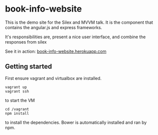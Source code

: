 # book-info-website

This is the demo site for the Silex and MVVM talk. It is the component that contains the angular.js and express frameworks. 

It's responsibilities are, present a nice user interface, and combine the responses from silex

See it in action: [book-info-website.herokuapp.com](http://book-info-website.herokuapp.com)

## Getting started

First ensure vagrant and virtualbox are installed.

```
vagrant up
vagrant ssh
```

to start the VM

```
cd /vagrant
npm install
```

to install the dependencies. Bower is automatically installed and ran by npm.
